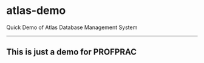 # atlas-demo

Quick Demo of Atlas Database Management System

---

## This is just a demo for PROFPRAC 
